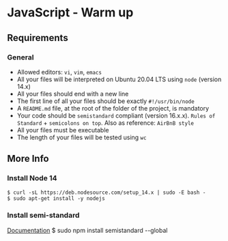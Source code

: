 # JavaScript - Warm up
## Requirements
### General
- Allowed editors: `vi`, `vim`, `emacs`
- All your files will be interpreted on Ubuntu 20.04 LTS using `node` (version 14.x)
- All your files should end with a new line
- The first line of all your files should be exactly `#!/usr/bin/node`
- A `README.md` file, at the root of the folder of the project, is mandatory
- Your code should be `semistandard` compliant (version 16.x.x). `Rules of Standard` + `semicolons on top`. Also as reference: `AirBnB style`
- All your files must be executable
- The length of your files will be tested using `wc`
## More Info
### Install Node 14
    $ curl -sL https://deb.nodesource.com/setup_14.x | sudo -E bash -
    $ sudo apt-get install -y nodejs

### Install semi-standard
[Documentation](https://github.com/standard/semistandard)
    $ sudo npm install semistandard --global
